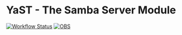 # YaST - The Samba Server Module #

[![Workflow Status](https://github.com/yast/yast-samba-server/workflows/CI/badge.svg?branch=master)](
https://github.com/yast/yast-samba-server/actions?query=branch%3Amaster)
[![OBS](https://github.com/yast/yast-samba-server/actions/workflows/submit.yml/badge.svg)](https://github.com/yast/yast-samba-server/actions/workflows/submit.yml)
